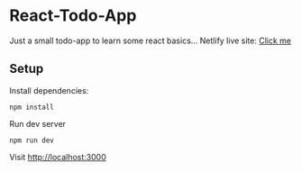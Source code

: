 # React-Todo-App

Just a small todo-app to learn some react basics...
Netlify live site: [Click me](https://jesperbeisner-react-todo-app.netlify.app)

## Setup

Install dependencies:
```
npm install
```

Run dev server
```
npm run dev
```

Visit [http://localhost:3000](http://localhost:3000)
